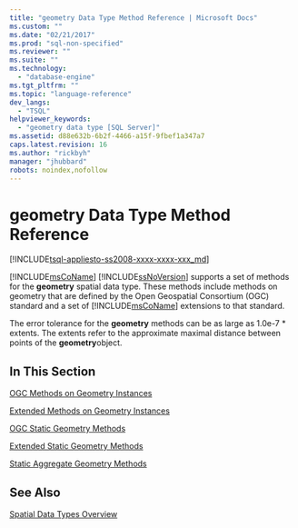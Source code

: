 ```yaml
---
title: "geometry Data Type Method Reference | Microsoft Docs"
ms.custom: ""
ms.date: "02/21/2017"
ms.prod: "sql-non-specified"
ms.reviewer: ""
ms.suite: ""
ms.technology: 
  - "database-engine"
ms.tgt_pltfrm: ""
ms.topic: "language-reference"
dev_langs: 
  - "TSQL"
helpviewer_keywords: 
  - "geometry data type [SQL Server]"
ms.assetid: d88e632b-6b2f-4466-a15f-9fbef1a347a7
caps.latest.revision: 16
ms.author: "rickbyh"
manager: "jhubbard"
robots: noindex,nofollow
---
```

# geometry Data Type Method Reference
[!INCLUDE[tsql-appliesto-ss2008-xxxx-xxxx-xxx_md](../a9retired/includes/tsql-appliesto-ss2008-xxxx-xxxx-xxx-md.md)]

  [!INCLUDE[msCoName](../a9notintoc/includes/msconame-md.md)] [!INCLUDE[ssNoVersion](../a9notintoc/includes/ssnoversion-md.md)] supports a set of methods for the **geometry** spatial data type. These methods include methods on geometry that are defined by the Open Geospatial Consortium (OGC) standard and a set of [!INCLUDE[msCoName](../a9notintoc/includes/msconame-md.md)] extensions to that standard.  
  
 The error tolerance for the **geometry** methods can be as large as 1.0e-7 \* extents. The extents refer to the approximate maximal distance between points of the **geometry**object.  
  
## In This Section  
 [OGC Methods on Geometry Instances](../t-sql/data-types/ogc-methods-on-geometry-instances.md)  
  
 [Extended Methods on Geometry Instances](../t-sql/data-types/extended-methods-on-geometry-instances.md)  
  
 [OGC Static Geometry Methods](../t-sql/data-types/ogc-static-geometry-methods.md)  
  
 [Extended Static Geometry Methods](../t-sql/data-types/extended-static-geometry-methods.md)  
  
 [Static Aggregate Geometry Methods](../t-sql/data-types/static-aggregate-geometry-methods.md)  
  
## See Also  
 [Spatial Data Types Overview](../relational-databases/spatial/spatial-data-types-overview.md)  
  
  